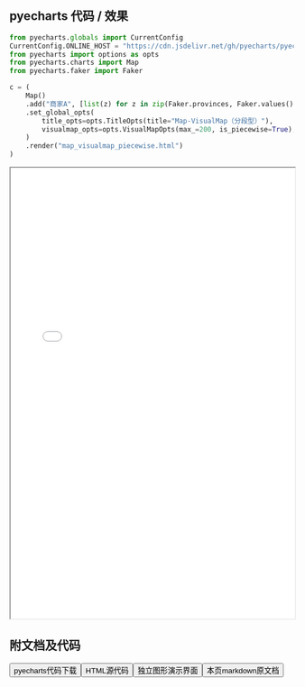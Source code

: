 
## pyecharts 代码 / 效果

```python
from pyecharts.globals import CurrentConfig
CurrentConfig.ONLINE_HOST = "https://cdn.jsdelivr.net/gh/pyecharts/pyecharts-assets@latest/assets/"
from pyecharts import options as opts
from pyecharts.charts import Map
from pyecharts.faker import Faker

c = (
    Map()
    .add("商家A", [list(z) for z in zip(Faker.provinces, Faker.values())], "china")
    .set_global_opts(
        title_opts=opts.TitleOpts(title="Map-VisualMap（分段型）"),
        visualmap_opts=opts.VisualMapOpts(max_=200, is_piecewise=True),
    )
    .render("map_visualmap_piecewise.html")
)
```

<iframe width="100%" height="800px" src="/pyecharts/Map/map_visualmap_piecewise.html"></iframe>

## 附文档及代码

<a href="https://cdn.jsdelivr.net/gh/wfy-belief/python/docs/pyecharts/Map/map_visualmap_piecewise.py"><button class="mybutton">pyecharts代码下载</button></a><a href="https://cdn.jsdelivr.net/gh/wfy-belief/python/docs/pyecharts/Map/map_visualmap_piecewise.html"><button class="mybutton">HTML源代码</button></a><a href="https://python.wfyblog.cn/pyecharts/Map/map_visualmap_piecewise.html"><button class="mybutton">独立图形演示界面</button></a><a href="https://cdn.jsdelivr.net/gh/wfy-belief/python/docs/pyecharts/Map/map_visualmap_piecewise.md"><button class="mybutton">本页markdown原文档</button></a>